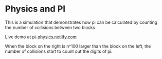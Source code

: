 # Physics and PI

This is a simulation that demonstrates how pi can be calculated by counting the number of collisions between two blocks

Live demo at [pi-physics.netlify.com](https://pi-physics.netlify.com/)

When the block on the right is n^100 larger than the block on the left, the number of collisions start to count out the digits of pi.

